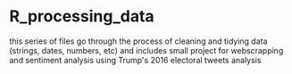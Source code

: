 # R_processing_data

this series of files go through the process of cleaning and tidying data (strings, dates, numbers, etc)
and includes small project for webscrapping and sentiment analysis using Trump's 2016 electoral tweets analysis

